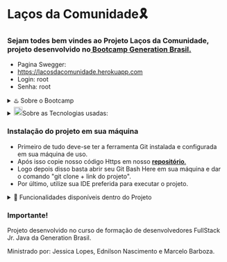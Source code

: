 # Laços da Comunidade🎗️
### Sejam todes bem vindes ao Projeto Laços da Comunidade, projeto desenvolvido no<a href="https://brazil.generation.org/"> <b>Bootcamp Generation Brasil.</b> </a>
 
- Pagina Swegger:
- https://lacosdacomunidade.herokuapp.com
- Login: root
- Senha: root


<details>
  <summary> ♨️ Sobre o Bootcamp </summary>
  
  📖 Desenvolvedor(a) Fullstack Java Jr.<br>
  📆 Junho 2021 - Setembro 2021<br>
  📍 São Paulo - SP, Brasil<br>
  
</details>


<details>
  <summary> <img alt="GIF" src="https://github.com/TheDudeThatCode/TheDudeThatCode/blob/master/Assets/hmm.gif" width="20vw" />Sobre as Tecnologias usadas: </summary>
  
  ## 🖥️ Tecnologias usadas no projeto
  
  **Na parte Back-end utilizamos:**
![Github sql](https://img.shields.io/badge/MySQL-00000F?style=for-the-badge&logo=mysql&logoColor=white)
<img alt="Docker" src="https://img.shields.io/badge/docker-%230db7ed.svg?style=for-the-badge&logo=docker&logoColor=white"/>
<img alt="Java" src="https://img.shields.io/badge/java-%23ED8B00.svg?style=for-the-badge&logo=java&logoColor=white"/>
<img alt = "Springboot" src = "https://img.shields.io/badge/Spring-6DB33F?style=for-the-badge&logo=spring&logoColor=white"/>
  
**Na parte Front-end utilizamos:**
![Github css3](https://img.shields.io/badge/CSS3-1572B6?style=for-the-badge&logo=css3&logoColor=white)
![Github Html5](https://img.shields.io/badge/HTML5-E34F26?style=for-the-badge&logo=html5&logoColor=white)
![Github JavaScript](https://img.shields.io/badge/JavaScript-F7DF1E?style=for-the-badge&logo=javascript&logoColor=black)
<img alt ="Angular" src= "https://img.shields.io/badge/Angular-DD0031?style=for-the-badge&logo=angular&logoColor=white"/>
<img alt =" Bootstrap" src= "https://img.shields.io/badge/Bootstrap-563D7C?style=for-the-badge&logo=bootstrap&logoColor=white"/>
  
</details>


### Instalação do projeto em sua máquina
- Primeiro de tudo deve-se ter a ferramenta Git instalada e configurada em sua máquina de uso.
- Após isso copie nosso código Https em nosso <a href="https://github.com/FelipeFFS93/LacosDaComunidade.git"><b>repositório</b>.</a>
- Logo depois disso basta abrir seu Git Bash Here em sua máquina e dar o comando "git clone + link do projeto".
- Por último, utilize sua IDE preferida para executar o projeto.

<details>
  <summary> 🔰 Funcionalidades disponíveis dentro do Projeto </summary>
  
- [x] Banco de Dados
- [ ] Paginação
- [ ] Front-end
- [ ] Back-end
  </details>

### Importante!

Projeto desenvolvido no curso de formação de desenvolvedores FullStack Jr. Java da Generation Brasil.

Ministrado por: Jessica Lopes, Ednilson Nascimento e Marcelo Barboza.







<!--
<h3>Test</h3>
<table>
  <thead align="center">
    <tr border: none;>
      <td><b>🎁 Nome dos Instrutores</b></td>
      <td><b>⭐ Módulos </b></td>
      <td><b>📬 Linkedin </b></td>
      <td><b>📬 GitHub </b></td>
    </tr>
  </thead>
  <tbody>
    <tr>
      <td> Jessica Lopes </td>
      <!--<td><a href="https://github.com/imkrunal/react-loading-io"><b>React Loading.io Spinners</b></a></td> 
      <td><img alt="Stars" src="https://img.shields.io/github/stars/imkrunal/react-loading-io?style=flat-square&labelColor=343b41"/></td>
      <td><img alt="Downloads" src="https://img.shields.io/npm/dt/react-loading-io?label=Downloads&style=flat-square"/></td>
    </tr>

  </tbody>
</table>
-->

